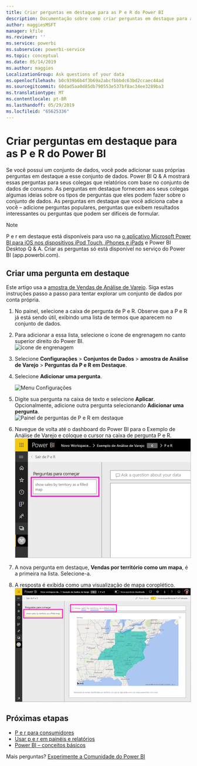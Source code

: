 ```yaml
---
title: Criar perguntas em destaque para as P e R do Power BI
description: Documentação sobre como criar perguntas em destaque para a P e R do Power BI
author: maggiesMSFT
manager: kfile
ms.reviewer: ''
ms.service: powerbi
ms.subservice: powerbi-service
ms.topic: conceptual
ms.date: 05/14/2019
ms.author: maggies
LocalizationGroup: Ask questions of your data
ms.openlocfilehash: b0c939b6b4f3b69a2abcfbbbdc63bd2ccaec44ad
ms.sourcegitcommit: 60dad5aa0d85db790553e537bf8ac34ee3289ba3
ms.translationtype: MT
ms.contentlocale: pt-BR
ms.lasthandoff: 05/29/2019
ms.locfileid: "65625336"
---
```

# <a name="create-featured-questions-for-power-bi-qa"></a>Criar perguntas em destaque para as P e R do Power BI
Se você possui um conjunto de dados, você pode adicionar suas próprias perguntas em destaque a esse conjunto de dados. Power BI Q & A mostrará essas perguntas para seus colegas que relatórios com base no conjunto de dados de consumo.  As perguntas em destaque fornecem aos seus colegas algumas ideias sobre os tipos de perguntas que eles podem fazer sobre o conjunto de dados. As perguntas em destaque que você adiciona cabe a você – adicione perguntas populares, perguntas que exibem resultados interessantes ou perguntas que podem ser difíceis de formular.


> [!NOTE]
> P e r em destaque está disponíveis para uso na [o aplicativo Microsoft Power BI para iOS nos dispositivos iPod Touch, iPhones e iPads](consumer/mobile/mobile-apps-ios-qna.md) e Power BI Desktop Q & A. Criar as perguntas só está disponível no serviço do Power BI (app.powerbi.com).
> 

## <a name="create-a-featured-question"></a>Criar uma pergunta em destaque

Este artigo usa a [amostra de Vendas de Análise de Varejo](sample-datasets.md). Siga estas instruções passo a passo para tentar explorar um conjunto de dados por conta própria.

1. No painel, selecione a caixa de pergunta de P e R.   Observe que a P e R já está sendo útil, exibindo uma lista de termos que aparecem no conjunto de dados.
2. Para adicionar a essa lista, selecione o ícone de engrenagem no canto superior direito do Power BI.  
   ![ícone de engrenagem](media/service-q-and-a-create-featured-questions/pbi_gearicon2.jpg)
3. Selecione **Configurações** &gt; **Conjuntos de Dados** &gt; **amostra de Análise de Varejo** &gt; **Perguntas da P e R em Destaque**.  
4. Selecione **Adicionar uma pergunta**.
   
   ![Menu Configurações](media/service-q-and-a-create-featured-questions/power-bi-settings.png)
5. Digite sua pergunta na caixa de texto e selecione **Aplicar**.   Opcionalmente, adicione outra pergunta selecionando **Adicionar uma pergunta**.  
   ![Painel de perguntas de P e R em destaque](media/service-q-and-a-create-featured-questions/power-bi-type-featured-question.png)
6. Navegue de volta até o dashboard do Power BI para o Exemplo de Análise de Varejo e coloque o cursor na caixa de pergunta P e R.   
   ![Caixa de perguntas de p e r com a pergunta em destaque](media/service-q-and-a-create-featured-questions/power-bi-qna-featured-question-to-start.png)
7. A nova pergunta em destaque, **Vendas por território como um mapa**, é a primeira na lista. Selecione-a.  
8. A resposta é exibida como uma visualização de mapa coroplético.  
   ![P e r em destaque respondida: visualização de mapa](media/service-q-and-a-create-featured-questions/power-bi-qna-featured-question.png)

## <a name="next-steps"></a>Próximas etapas

- [P e r para consumidores](consumer/end-user-q-and-a.md)  
- [Usar p e r em painéis e relatórios](power-bi-tutorial-q-and-a.md)  
- [Power BI – conceitos básicos](consumer/end-user-basic-concepts.md)  

Mais perguntas? [Experimente a Comunidade do Power BI](http://community.powerbi.com/)

